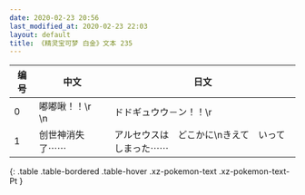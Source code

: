 ```yaml
---
date: 2020-02-23 20:56
last_modified_at: 2020-02-23 22:03
layout: default
title: 《精灵宝可梦 白金》文本 235
---
```

| 编号 | 中文 | 日文 |
| ---- | ---- | ---- |
| 0 | 嘟嘟啾！！\r　　\n | ドドギュウウ－ン！！\r |
| 1 | 创世神消失了⋯⋯ | アルセウスは　どこかに\nきえて　いってしまった⋯⋯ |
{: .table .table-bordered .table-hover .xz-pokemon-text .xz-pokemon-text-Pt }